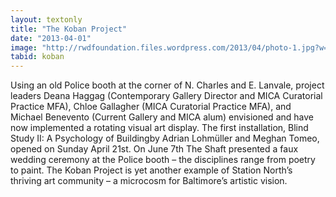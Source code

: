 ```yaml
---
layout: textonly
title: "The Koban Project"
date: "2013-04-01"
image: "http://rwdfoundation.files.wordpress.com/2013/04/photo-1.jpg?w=600"
tabid: koban
---
```


Using an old Police booth at the corner of N. Charles and E. Lanvale, project leaders Deana Haggag (Contemporary Gallery Director and MICA Curatorial Practice MFA), Chloe Gallagher (MICA Curatorial Practice MFA), and Michael Benevento (Current Gallery and MICA alum) envisioned and have now implemented a rotating visual art display. The first installation, Blind Study II: A Psychology of Buildingby Adrian Lohmüller and Meghan Tomeo, opened on Sunday April 21st. On June 7th The Shaft presented a faux wedding ceremony at the Police booth – the disciplines range from poetry to paint. The Koban Project is yet another example of Station North’s thriving art community – a microcosm for Baltimore’s artistic vision.

